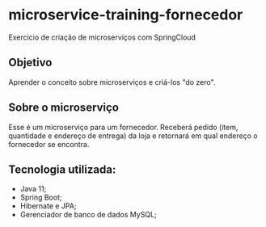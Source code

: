 # microservice-training-fornecedor
Exercicio de criação de microserviços com SpringCloud

## Objetivo
Aprender o conceito sobre microserviços e criá-los "do zero".

## Sobre o microserviço
Esse é um microserviço para um fornecedor. 
Receberá pedido (item, quantidade e endereço de entrega) da loja e retornará em qual endereço o fornecedor se encontra.

## Tecnologia utilizada:
 - Java 11;
 - Spring Boot;
 - Hibernate e JPA;
 - Gerenciador de banco de dados MySQL;
